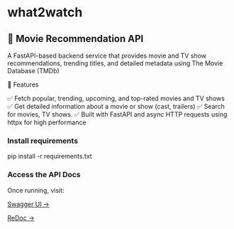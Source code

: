 # what2watch

## 🎥 Movie Recommendation API

A FastAPI-based backend service that provides movie and TV show recommendations, trending titles, and detailed metadata using The Movie Database (TMDb)

🚀 Features

✅ Fetch popular, trending, upcoming, and top-rated movies and TV shows
✅ Get detailed information about a movie or show (cast, trailers)
✅ Search for movies, TV shows.
✅ Built with FastAPI and async HTTP requests using httpx for high performance

### Install requirements

pip install -r requirements.txt

### Access the API Docs

Once running, visit:

[Swagger UI →](https://what2watch-1gh0.onrender.com/docs)

[ReDoc →](https://what2watch-1gh0.onrender.com/redoc)
